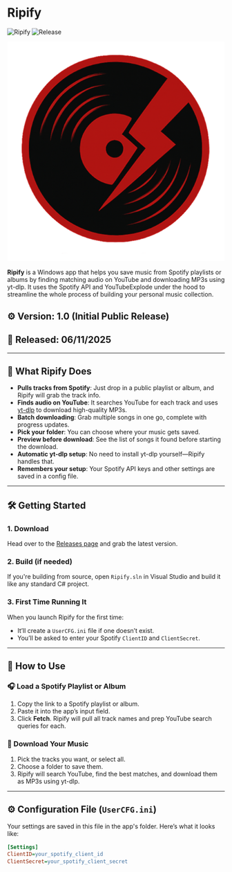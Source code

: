 # Ripify  
![Ripify](https://img.shields.io/badge/version-1.0-darkred) ![Release](https://img.shields.io/badge/Release-06%2F11%2F2025-blue)

![Ripify Logo](https://github.com/V0idpool/Ripify/blob/main/iconripify.png)

**Ripify** is a Windows app that helps you save music from Spotify playlists or albums by finding matching audio on YouTube and downloading MP3s using yt-dlp. It uses the Spotify API and YouTubeExplode under the hood to streamline the whole process of building your personal music collection.

## ⚙️ Version: 1.0 (Initial Public Release)  
## 📅 Released: 06/11/2025  

---

## 🎵 What Ripify Does

- **Pulls tracks from Spotify**: Just drop in a public playlist or album, and Ripify will grab the track info.
- **Finds audio on YouTube**: It searches YouTube for each track and uses [yt-dlp](https://github.com/yt-dlp/yt-dlp) to download high-quality MP3s.
- **Batch downloading**: Grab multiple songs in one go, complete with progress updates.
- **Pick your folder**: You can choose where your music gets saved.
- **Preview before download**: See the list of songs it found before starting the download.
- **Automatic yt-dlp setup**: No need to install yt-dlp yourself—Ripify handles that.
- **Remembers your setup**: Your Spotify API keys and other settings are saved in a config file.

---

## 🛠️ Getting Started

### 1. Download  
Head over to the [Releases page](https://github.com/V0idpool/Ripify/releases/) and grab the latest version.

### 2. Build (if needed)  
If you're building from source, open `Ripify.sln` in Visual Studio and build it like any standard C# project.

### 3. First Time Running It  
When you launch Ripify for the first time:
- It’ll create a `UserCFG.ini` file if one doesn’t exist.
- You’ll be asked to enter your Spotify `ClientID` and `ClientSecret`.

---

## 🧪 How to Use

### 🎧 Load a Spotify Playlist or Album

1. Copy the link to a Spotify playlist or album.
2. Paste it into the app’s input field.
3. Click **Fetch**. Ripify will pull all track names and prep YouTube search queries for each.

### 🎵 Download Your Music

1. Pick the tracks you want, or select all.
2. Choose a folder to save them.
3. Ripify will search YouTube, find the best matches, and download them as MP3s using yt-dlp.

---

## ⚙️ Configuration File (`UserCFG.ini`)

Your settings are saved in this file in the app's folder. Here’s what it looks like:

```ini
[Settings]
ClientID=your_spotify_client_id
ClientSecret=your_spotify_client_secret
